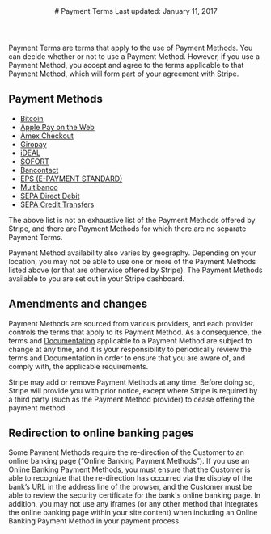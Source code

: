 <header id="stripe">
# Payment Terms
Last updated: January 11, 2017
</header>
<section>

Payment Terms are terms that apply to the use of Payment Methods. You can decide whether or not to use a Payment Method. However, if you use a Payment Method, you accept and agree to the terms applicable to that Payment Method, which will form part of your agreement with Stripe. 

## Payment Methods

* [Bitcoin](/bitcoin/legal)
* [Apple Pay on the Web](LINK)
* [Amex Checkout](LINK)
* [Giropay](LINK)
* [iDEAL](LINK)
* [SOFORT](LINK)
* [Bancontact](LINK)
* [EPS (E-PAYMENT STANDARD)](LINK)
* [Multibanco](LINK)
* [SEPA Direct Debit](LINK)
* [SEPA Credit Transfers](LINK)

The above list is not an exhaustive list of the Payment Methods offered by Stripe, and there are Payment Methods for which there are no separate Payment Terms.

Payment Method availability also varies by geography. Depending on your location, you may not be able to use one or more of the Payment Methods listed above (or that are otherwise offered by Stripe). The Payment Methods available to you are set out in your Stripe dashboard.

## Amendments and changes

Payment Methods are sourced from various providers, and each provider controls the terms that apply to its Payment Method. As a consequence, the terms and [Documentation](https://stripe.com/docs) applicable to a Payment Method are subject to change at any time, and it is your responsibility to periodically review the terms and Documentation in order to ensure that you are aware of, and comply with, the applicable requirements.

Stripe may add or remove Payment Methods at any time. Before doing so, Stripe will provide you with prior notice, except where Stripe is required by a third party (such as the Payment Method provider) to cease offering the payment method.

## Redirection to online banking pages

Some Payment Methods require the re-direction of the Customer to an online banking page (“Online Banking Payment Methods”). If you use an Online Banking Payment Methods, you must ensure that the Customer is able to recognize that the re-direction has occurred via the display of the bank’s URL in the address line of the browser, and the Customer must be able to review the security certificate for the bank's online banking page. In addition, you may not use any iframes (or any other method that integrates the online banking page within your site content) when including an Online Banking Payment Method in your payment process.
</section>
